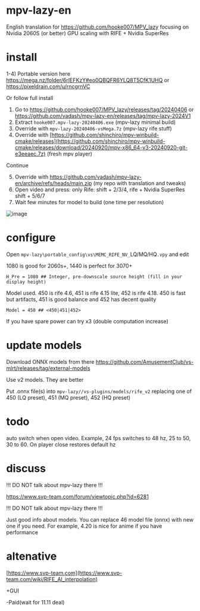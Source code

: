 # mpv-lazy-en
English translation for https://github.com/hooke007/MPV_lazy focusing on Nvidia 2060S (or better) GPU scaling with RIFE + Nvidia SuperRes

# install

1-4) Portable version here https://mega.nz/folder/6rIEFKzY#eo0QBQFR6YLQ8T5CfK1UHQ or https://pixeldrain.com/u/rncgrnVC

Or follow full install

1) Go to https://github.com/hooke007/MPV_lazy/releases/tag/20240406 or https://github.com/vadash/mpv-lazy-en/releases/tag/mpv-lazy-2024V1
2) Extract `hooke007.mpv-lazy-20240406.exe` (mpv-lazy minimal build)
3) Override with `mpv-lazy-20240406-vsMega.7z` (mpv-lazy rife stuff)
4) Override with [https://github.com/shinchiro/mpv-winbuild-cmake/releases](https://github.com/shinchiro/mpv-winbuild-cmake/releases/download/20240920/mpv-x86_64-v3-20240920-git-e3eeaec.7z) (fresh mpv player)

Continue

5) Override with https://github.com/vadash/mpv-lazy-en/archive/refs/heads/main.zip (my repo with translation and tweaks)
6) Open video and press: only Rife: shift + 2/3/4, rife + Nvidia SuperRes shift + 5/6/7
7) Wait few minutes for model to build (one time per resolution)

![image](https://github.com/user-attachments/assets/2cb3e22c-e60f-461a-ad5a-51a78a52af4b)

# configure
Open `mpv-lazy\portable_config\vs\MEMC_RIFE_NV_`LQ/MQ/HQ`.vpy` and edit

1080 is good for 2060s+, 1440 is perfect for 3070+
```
H_Pre = 1080 ## Integer, pre-downscale source height (fill in your display height)
```

Model used. 450 is rife 4.6, 451 is rife 4.15 lite, 452 is rife 4.18. 450 is fast but artifacts, 451 is good balance and 452 has decent quality
```
Model = 450 ## <450|451|452> 
```

If you have spare power can try x3 (double computation increase)

# update models

Download ONNX models from there https://github.com/AmusementClub/vs-mlrt/releases/tag/external-models

Use v2 models. They are better

Put .onnx file(s) into `mpv-lazy//vs-plugins/models/rife_v2` replacing one of 450 (LQ preset), 451 (MQ preset), 452 (HQ preset) 

# todo

auto switch when open video. Example, 24 fps switches to 48 hz, 25 to 50, 30 to 60. On player close restores default hz

# discuss

!!! DO NOT talk about mpv-lazy there !!!

https://www.svp-team.com/forum/viewtopic.php?id=6281

!!! DO NOT talk about mpv-lazy there !!!

Just good info about models. You can replace 46 model file (onnx) with new one if you need. For example, 4.20 is nice for anime if you have performance

# altenative

[https://www.svp-team.com](https://www.svp-team.com/wiki/RIFE_AI_interpolation)

+GUI

-Paid(wait for 11.11 deal)
